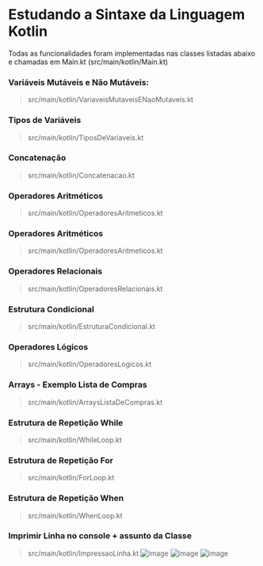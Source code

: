 # Estudando a Sintaxe da Linguagem Kotlin
Todas as funcionalidades foram implementadas nas classes listadas abaixo e chamadas em Main.kt (src/main/kotlin/Main.kt)

### Variáveis Mutáveis e Não Mutáveis:
> src/main/kotlin/VariaveisMutaveisENaoMutaveis.kt

### Tipos de Variáveis
>src/main/kotlin/TiposDeVariaveis.kt

### Concatenação
>src/main/kotlin/Concatenacao.kt

### Operadores Aritméticos
>src/main/kotlin/OperadoresAritmeticos.kt

### Operadores Aritméticos
> src/main/kotlin/OperadoresAritmeticos.kt

### Operadores Relacionais
> src/main/kotlin/OperadoresRelacionais.kt

### Estrutura Condicional
> src/main/kotlin/EstruturaCondicional.kt

### Operadores Lógicos
> src/main/kotlin/OperadoresLogicos.kt

### Arrays - Exemplo Lista de Compras
> src/main/kotlin/ArraysListaDeCompras.kt

### Estrutura de Repetição While
> src/main/kotlin/WhileLoop.kt

### Estrutura de Repetição For
> src/main/kotlin/ForLoop.kt

### Estrutura de Repetição When
> src/main/kotlin/WhenLoop.kt

### Imprimir Linha no console + assunto da Classe
> src/main/kotlin/ImpressaoLinha.kt
![image](https://user-images.githubusercontent.com/106850969/231911912-b37c4dec-af0c-4712-93a5-0315682d24a7.png)
![image](https://user-images.githubusercontent.com/106850969/231911964-d8d48c81-9172-49bd-b656-8fa6839717cb.png)
![image](https://user-images.githubusercontent.com/106850969/231911996-f8f3b6ff-02b5-4396-bb52-bd74bee18d6f.png)


